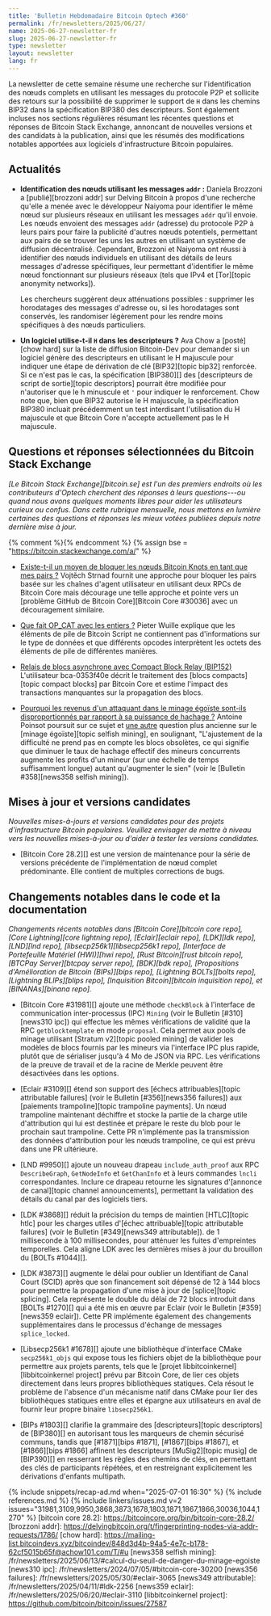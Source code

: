 ```yaml
---
title: 'Bulletin Hebdomadaire Bitcoin Optech #360'
permalink: /fr/newsletters/2025/06/27/
name: 2025-06-27-newsletter-fr
slug: 2025-06-27-newsletter-fr
type: newsletter
layout: newsletter
lang: fr
---
```

La newsletter de cette semaine résume une recherche sur l'identification des nœuds complets en
utilisant les messages du protocole P2P et sollicite des retours sur la possibilité de supprimer le
support de `H` dans les chemins BIP32 dans la spécification BIP380 des descripteurs.
Sont également incluses nos sections régulières résumant les récentes questions et réponses de Bitcoin
Stack Exchange, annoncant de nouvelles versions et des candidats à la publication, ainsi que les résumés
des modifications notables apportées aux logiciels d'infrastructure Bitcoin populaires.

## Actualités

- **Identification des nœuds utilisant les messages `addr` :** Daniela Brozzoni a [publié][brozzoni
  addr] sur Delving Bitcoin à propos d'une recherche qu'elle a menée avec le développeur Naiyoma pour
  identifier le même nœud sur plusieurs réseaux en utilisant les messages `addr` qu'il envoie. Les
  nœuds envoient des messages `addr` (adresse) du protocole P2P à leurs pairs pour faire la publicité
  d'autres nœuds potentiels, permettant aux pairs de se trouver les uns les autres en utilisant un
  système de diffusion décentralisé. Cependant, Brozzoni et Naiyoma ont réussi à identifier des nœuds
  individuels en utilisant des détails de leurs messages d'adresse spécifiques, leur permettant
  d'identifier le même nœud fonctionnant sur plusieurs réseaux (tels que IPv4 et [Tor][topic anonymity
  networks]).

  Les chercheurs suggèrent deux atténuations possibles : supprimer les horodatages des messages
  d'adresse ou, si les horodatages sont conservés, les randomiser légèrement pour les rendre moins
  spécifiques à des nœuds particuliers.

- **Un logiciel utilise-t-il `H` dans les descripteurs ?** Ava Chow a [posté][chow hard] sur la
  liste de diffusion Bitcoin-Dev pour demander si un logiciel génère des descripteurs en utilisant le
  H majuscule pour indiquer une étape de dérivation de clé [BIP32][topic bip32] renforcée. Si ce n'est
  pas le cas, la spécification [BIP380][] des [descripteurs de script de sortie][topic descriptors]
  pourrait être modifiée pour n'autoriser que le h minuscule et `'` pour indiquer le renforcement.
  Chow note que, bien que BIP32 autorise le H majuscule, la spécification BIP380 incluait précédemment
  un test interdisant l'utilisation du H majuscule et que Bitcoin Core n'accepte actuellement pas le H
  majuscule.

## Questions et réponses sélectionnées du Bitcoin Stack Exchange

*[Le Bitcoin Stack Exchange][bitcoin.se] est l'un des premiers endroits où les contributeurs
d'Optech cherchent des réponses à leurs questions---ou quand nous avons quelques moments libres pour
aider les utilisateurs curieux ou confus. Dans cette rubrique mensuelle, nous mettons en lumière
certaines des questions et réponses les mieux votées publiées depuis notre dernière mise à jour.*

{% comment %}<!-- https://bitcoin.stackexchange.com/search?tab=votes&q=created%3a1m..%20is%3aanswer -->{% endcomment %}
{% assign bse = "https://bitcoin.stackexchange.com/a/" %}

- [Existe-t-il un moyen de bloquer les nœuds Bitcoin Knots en tant que mes pairs ?]({{bse}}127456)
  Vojtěch Strnad fournit une approche pour bloquer les pairs basée sur les chaînes d'agent utilisateur
  en utilisant deux RPCs de Bitcoin Core mais décourage une telle approche et pointe vers un [problème
  GitHub de Bitcoin Core][Bitcoin Core #30036] avec un découragement similaire.

- [Que fait OP_CAT avec les entiers ?]({{bse}}127436)
  Pieter Wuille explique que les éléments de pile de Bitcoin Script ne contiennent pas d'informations
  sur le type de données et que différents opcodes interprètent les octets des éléments de pile de
  différentes manières.

- [Relais de blocs asynchrone avec Compact Block Relay (BIP152)]({{bse}}127420)
  L'utilisateur bca-0353f40e décrit le traitement des [blocs compacts][topic compact blocks] par
  Bitcoin Core et estime l'impact des transactions manquantes sur la propagation des blocs.

- [Pourquoi les revenus d'un attaquant dans le minage égoïste sont-ils disproportionnés par rapport
  à sa puissance de hachage ?]({{bse}}53030)
  Antoine Poinsot poursuit sur ce sujet et [une autre]({{bse}}125682) question plus ancienne sur le
  [minage égoïste][topic selfish mining], en soulignant, "L'ajustement de la difficulté ne prend pas
  en compte les blocs obsolètes, ce qui signifie que diminuer le taux de hachage effectif des mineurs
  concurrents augmente les profits d'un mineur (sur une échelle de temps suffisamment longue) autant
  qu'augmenter le sien" (voir le [Bulletin #358][news358 selfish mining]).

## Mises à jour et versions candidates

_Nouvelles mises-à-jours et versions candidates pour des projets d'infrastructure Bitcoin populaires.
Veuillez envisager de mettre à niveau vers les nouvelles mises-à-jour ou d'aider à tester les versions candidates._

- [Bitcoin Core 28.2][] est une version de maintenance pour la série de versions précédente de
  l'implémentation de nœud complet prédominante. Elle contient de multiples corrections de bugs.

## Changements notables dans le code et la documentation

_Changements récents notables dans [Bitcoin Core][bitcoin core repo], [Core Lightning][core lightning
repo], [Eclair][eclair repo], [LDK][ldk repo], [LND][lnd repo], [libsecp256k1][libsecp256k1 repo],
[Interface de Portefeuille Matériel (HWI)][hwi repo], [Rust Bitcoin][rust bitcoin repo], [BTCPay
Server][btcpay server repo], [BDK][bdk repo], [Propositions d'Amélioration de Bitcoin (BIPs)][bips
repo], [Lightning BOLTs][bolts repo], [Lightning BLIPs][blips repo], [Inquisition Bitcoin][bitcoin
inquisition repo], et [BINANAs][binana repo]._

- [Bitcoin Core #31981][] ajoute une méthode `checkBlock` à l'interface de communication
  inter-processus (IPC) `Mining` (voir le Bulletin [#310][news310 ipc]) qui effectue les mêmes
  vérifications de validité que la RPC `getblocktemplate` en mode `proposal`. Cela permet aux pools de
  minage utilisant [Stratum v2][topic pooled mining] de valider les modèles de blocs fournis par les
  mineurs via l'interface IPC plus rapide, plutôt que de sérialiser jusqu'à 4 Mo de JSON via RPC. Les
  vérifications de la preuve de travail et de la racine de Merkle peuvent être désactivées dans les
  options.

- [Eclair #3109][] étend son support des [échecs attribuables][topic attributable failures] (voir
  le Bulletin [#356][news356 failures]) aux [paiements trampoline][topic trampoline payments]. Un nœud
  trampoline maintenant déchiffre et stocke la partie de la charge utile d'attribution qui lui est
  destinée et prépare le reste du blob pour le prochain saut trampoline. Cette PR n'implémente pas la
  transmission des données d'attribution pour les nœuds trampoline, ce qui est prévu dans une PR
  ultérieure.

- [LND #9950][] ajoute un nouveau drapeau `include_auth_proof` aux RPC `DescribeGraph`,
  `GetNodeInfo` et `GetChanInfo` et à leurs commandes `lncli` correspondantes. Inclure ce drapeau
  retourne les signatures d'[annonce de canal][topic channel announcements], permettant la validation
  des détails du canal par des logiciels tiers.

- [LDK #3868][] réduit la précision du temps de maintien [HTLC][topic htlc] pour les charges utiles
  d'[échec attribuable][topic attributable failures] (voir le Bulletin [#349][news349 attributable]).
  de 1 milliseconde à 100 millisecondes, pour atténuer les fuites d'empreintes temporelles. Cela
  aligne LDK avec les dernières mises à jour du brouillon du [BOLTs #1044][].

- [LDK #3873][] augmente le délai pour oublier un Identifiant de Canal Court (SCID) après que son
  financement soit dépensé de 12 à 144 blocs pour permettre la propagation d'une mise à jour de
  [splice][topic splicing]. Cela représente le double du délai de 72 blocs introduit dans [BOLTs
  #1270][] qui a été mis en œuvre par Eclair (voir le Bulletin [#359][news359 eclair]). Cette PR
  implémente également des changements supplémentaires dans le processus d'échange de messages
  `splice_locked`.

- [Libsecp256k1 #1678][] ajoute une bibliothèque d'interface CMake `secp256k1_objs` qui expose tous
  les fichiers objet de la bibliothèque pour permettre aux projets parents, tels que le [projet
  libbitcoinkernel][libbitcoinkernel project] prévu par Bitcoin Core, de lier ces objets directement
  dans leurs propres bibliothèques statiques. Cela résout le problème de l'absence d'un mécanisme
  natif dans CMake pour lier des bibliothèques statiques entre elles et épargne aux utilisateurs en
  aval de fournir leur propre binaire `libsecp256k1`.

- [BIPs #1803][] clarifie la grammaire des [descripteurs][topic descriptors] de [BIP380][] en
  autorisant tous les marqueurs de chemin sécurisé communs, tandis que [#1871][bips #1871],
  [#1867][bips #1867], et [#1866][bips #1866] affinent les descripteurs [MuSig2][topic musig] de
  [BIP390][] en resserrant les règles des chemins de clés, en permettant des clés de participants
  répétées, et en restreignant explicitement les dérivations d'enfants multipath.

{% include snippets/recap-ad.md when="2025-07-01 16:30" %}
{% include references.md %}
{% include linkers/issues.md v=2 issues="31981,3109,9950,3868,3873,1678,1803,1871,1867,1866,30036,1044,1270" %}
[bitcoin core 28.2]: https://bitcoincore.org/bin/bitcoin-core-28.2/
[brozzoni addr]: https://delvingbitcoin.org/t/fingerprinting-nodes-via-addr-requests/1786/
[chow hard]: https://mailing-list.bitcoindevs.xyz/bitcoindev/848d3d4b-94a5-4e7c-b178-62cf5015b65f@achow101.com/T/#u
[news358 selfish mining]: /fr/newsletters/2025/06/13/#calcul-du-seuil-de-danger-du-minage-egoiste
[news310 ipc]: /fr/newsletters/2024/07/05/#bitcoin-core-30200
[news356 failures]: /fr/newsletters/2025/05/30/#eclair-3065
[news349 attributable]: /fr/newsletters/2025/04/11/#ldk-2256
[news359 eclair]: /fr/newsletters/2025/06/20/#eclair-3110
[libbitcoinkernel project]: https://github.com/bitcoin/bitcoin/issues/27587